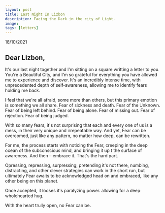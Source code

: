 ```yaml
---
layout: post
title: Last Night In Lizbon
description: Facing the Dark in the city of Light. 
image: 
tags: [letters]
---
```


18/10/2021

## Dear Lizbon,

It's our last night together and I'm sitting on a square writting a letter to you. You're a Beautiful City, and I'm so grateful for everything you have allowed me to experience and discover. It's an incredibly intense time, with unprecedented depth of self-awareness, allowing me to identify fears holding me back.

I feel that we're all afraid, some more than others, but this primary emotion is something we all share. Fear of sickness and death. Fear of the Unknown. Fear of being left behind. Fear of being alone. Fear of missing out. Fear of rejection. Fear of being judged.

With so many fears, it's not surprising that each and every one of us is a mess, in their very unique and irrepeatable way. And yet, Fear can be overcomed, just like any pattern, no matter how deep, can be rewritten.

For me, the process starts with noticing the Fear, creeping in the deep ocean of the subconscious mind, and bringing it up t the surface of awareness. And then – embrace it. That's the hard part.

Opressing, repressing, surpressing, pretending it's not there, numbing, distracting, and other clever strategies can work in the short run, but ultimately Fear awaits to be acknowledged head on and embraced, like any other being on this planet.

Once accepted, it looses it's paralyzing power. allowing for a deep wholehearted hug. 

With the heart trully open, no Fear can be.